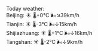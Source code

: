 Today weather:  
Beijing: ☀️ 🌡️+0°C 🌬️↘39km/h  
Tianjin: ☀️ 🌡️-3°C 🌬️↓15km/h  
Shijiazhuang: ☀️ 🌡️+1°C 🌬️↓16km/h  
Tangshan: ☀️ 🌡️-2°C 🌬️↓9km/h  
